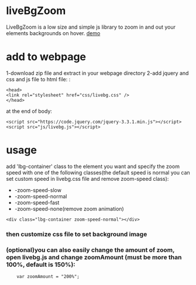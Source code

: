 # liveBgZoom
LiveBgZoom is a low size and simple js library to zoom in and out your elements backgrounds on hover.
[demo](https://livebgzoomdemo.netlify.com/)

# add to webpage

1-download zip file and extract in your webpage directory
2-add jquery and css and js file to html file:
:
  
```
<head>
<link rel="stylesheet" href="css/livebg.css" />
</head>
```
at the end of body:
  
```
<script src="https://code.jquery.com/jquery-3.3.1.min.js"></script>
<script src="js/livebg.js"></script>
```
# usage
add 'lbg-container' class to the element you want and specify the zoom speed with one of the following classes(the default speed is normal you can set custom speed in livebg.css file and remove zoom-speed class):
* -zoom-speed-slow
* -zoom-speed-normal
* -zoom-speed-fast
* -zoom-speed-none(remove zoom animation)
```
<div class="lbg-container zoom-speed-normal"></div>
```
### then customize css file to set background image

### (optional)you can also easily change the amount of zoom, open livebg.js and change zoomAmount (must be more than 100%, default is 150%):
```
    var zoomAmount = "200%";
    
```





